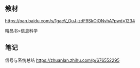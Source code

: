 ## 教材

https://pan.baidu.com/s/1gaeV_OuJ-zdF9SkOiONvhA?pwd=1234

精品书>信息科学

## 笔记

信号与系统总结 https://zhuanlan.zhihu.com/p/676552295